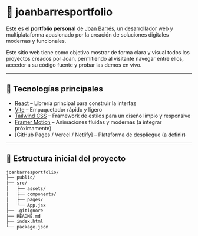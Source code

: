 # 💼 joanbarresportfolio

Este es el **portfolio personal** de [Joan Barrés](mailto:joanbarresportfolio@gmail.com), un desarrollador web y multiplataforma apasionado por la creación de soluciones digitales modernas y funcionales.

Este sitio web tiene como objetivo mostrar de forma clara y visual todos los proyectos creados por Joan, permitiendo al visitante navegar entre ellos, acceder a su código fuente y probar las demos en vivo.

---

## 🚀 Tecnologías principales

- [React](https://reactjs.org/) – Librería principal para construir la interfaz
- [Vite](https://vitejs.dev/) – Empaquetador rápido y ligero
- [Tailwind CSS](https://tailwindcss.com/) – Framework de estilos para un diseño limpio y responsive
- [Framer Motion](https://www.framer.com/motion/) – Animaciones fluidas y modernas (a integrar próximamente)
- [GitHub Pages / Vercel / Netlify] – Plataforma de despliegue (a definir)

---

## 📁 Estructura inicial del proyecto

```bash
joanbarresportfolio/
├── public/
├── src/
│   ├── assets/
│   ├── components/
│   ├── pages/
│   └── App.jsx
├── .gitignore
├── README.md
├── index.html
└── package.json